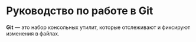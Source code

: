 # Руководство по работе в Git
**Git** — это набор консольных утилит, которые отслеживают и фиксируют изменения в файлах.